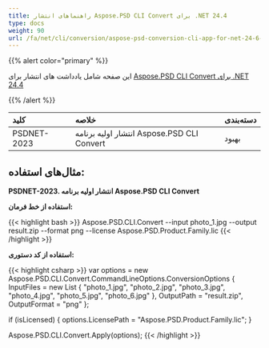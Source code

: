 ```yaml
---
title: راهنماهای انتشار Aspose.PSD CLI Convert برای .NET 24.4
type: docs
weight: 90
url: /fa/net/cli/conversion/aspose-psd-conversion-cli-app-for-net-24-6-release-notes/
---
```


{{% alert color="primary" %}}

این صفحه شامل یادداشت های انتشار برای [Aspose.PSD CLI Convert برای .NET 24.4](https://www.nuget.org/packages/Aspose.PSD.CLI.Convert/)

{{% /alert %}}

| **کلید**     | **خلاصه**                                              | **دسته‌بندی** |
|:------------|:---------------------------------------------------------|:-------------|
| PSDNET-2023 | انتشار اولیه برنامه Aspose.PSD CLI Convert |  بهبود |


## **مثال‌های استفاده:**

**PSDNET-2023. انتشار اولیه برنامه Aspose.PSD CLI Convert**

**استفاده از خط فرمان:**

{{< highlight bash >}}
Aspose.PSD.CLI.Convert --input photo_1.jpg --output result.zip --format png --license Aspose.PSD.Product.Family.lic
{{< /highlight >}}

**استفاده از کد دستوری:**

{{< highlight csharp >}}
var options = new Aspose.PSD.CLI.Convert.CommandLineOptions.ConversionOptions
{
    InputFiles = new List<string> { "photo_1.jpg", "photo_2.jpg", "photo_3.jpg", "photo_4.jpg", "photo_5.jpg", "photo_6.jpg" },
    OutputPath = "result.zip",
    OutputFormat = "png"
};


if (isLicensed)
{
    options.LicensePath = "Aspose.PSD.Product.Family.lic";
}

Aspose.PSD.CLI.Convert.Apply(options);
{{< /highlight >}}
